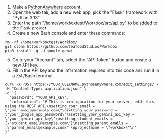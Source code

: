 1. Make a [PythonAnywhere](https://www.pythonanywhere.com/pricing/) account.
2. Open the web tab, add a new web app, pick the "Flask" framework with "Python 3.13".
3. Enter the path "/home/workboxtest/Workbox/src/api.py" to be added to the Flask project.
4. Create a new Bash console and enter these commands:
```
rm -rf /home/workboxtest/Workbox/
git clone https://github.com/SeafoodStudios/Workbox
pip3 install -q -U google-genai
```
5. Go to your "Account" tab, select the "API Token" button and create a new API key.
6. Fill in the API key and the information required into this code and run it in a Zsh/Bash terminal.
```
curl -X POST https://YOUR_USERNAME.pythonanywhere.com/edit_settings/ \
-H "Content-Type: application/json" \
-d '{
  "password": "YOUR_API_KEY",
  "information": "# This is configuration for your server, edit this using the REST API.\nsetting_your_email = \"your_email@example.com\"\nsetting_your_password = \"your_google_app_password\"\nsetting_your_gemini_api_key = \"your_gemini_api_key\"\nsetting_student_emails = [\"student_email@example.com\"]\nsetting_parent_emails = [\"parent_email@example.com\"]\nprojectname = \"workbox\"\n'
}'
```
